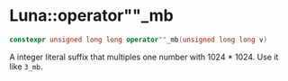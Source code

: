 # Luna::operator""_mb

```c++
constexpr unsigned long long operator""_mb(unsigned long long v)
```

A integer literal suffix that multiples one number with 1024 * 1024. Use it like `3_mb`. 


